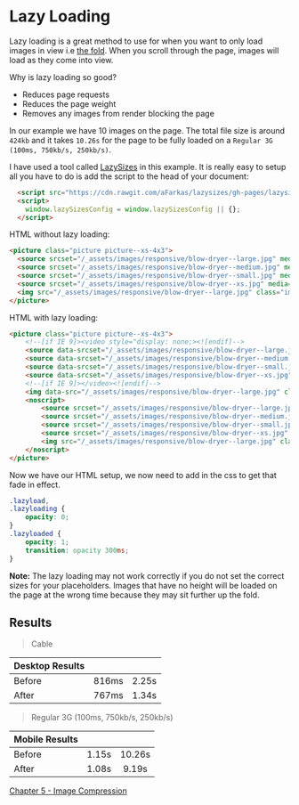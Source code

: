# Lazy Loading

Lazy loading is a great method to use for when you want to only load images in view i.e [the fold](https://www.optimizely.com/optimization-glossary/above-the-fold/). When you scroll through the page, images will load as they come into view.

Why is lazy loading so good?

- Reduces page requests
- Reduces the page weight
- Removes any images from render blocking the page

In our example we have 10 images on the page. The total file size is around `424kb` and it takes `10.26s` for the page to be fully loaded on a `Regular 3G (100ms, 750kb/s, 250kb/s)`.


I have used a tool called [LazySizes](https://github.com/aFarkas/lazysizes) in this example. It is really easy to setup all you have to do is add the script to the head of your document:

```html
  <script src="https://cdn.rawgit.com/aFarkas/lazysizes/gh-pages/lazysizes.min.js" async=""></script>
  <script>
    window.lazySizesConfig = window.lazySizesConfig || {};
  </script>
```

HTML without lazy loading:

```html
<picture class="picture picture--xs-4x3">
  <source srcset="/_assets/images/responsive/blow-dryer--large.jpg" media="(min-width: 1024px)">
  <source srcset="/_assets/images/responsive/blow-dryer--medium.jpg" media="(min-width: 768px) and (max-width: 1023px)">
  <source srcset="/_assets/images/responsive/blow-dryer--small.jpg" media="(min-width: 481px) and (max-width: 767px)">
  <source srcset="/_assets/images/responsive/blow-dryer--xs.jpg" media="(max-width: 480px)">
  <img src="/_assets/images/responsive/blow-dryer--large.jpg" class="image" alt="title" />
</picture>
```

HTML with lazy loading:

```html
<picture class="picture picture--xs-4x3">
	<!--[if IE 9]><video style="display: none;><![endif]-->
	<source data-srcset="/_assets/images/responsive/blow-dryer--large.jpg" media="(min-width: 1024px)">
	<source data-srcset="/_assets/images/responsive/blow-dryer--medium.jpg" media="(min-width: 768px) and (max-width: 1023px)">
	<source data-srcset="/_assets/images/responsive/blow-dryer--small.jpg" media="(min-width: 481px) and (max-width: 767px)">
	<source data-srcset="/_assets/images/responsive/blow-dryer--xs.jpg" media="(max-width: 480px)">
	<!--[if IE 9]></video><![endif]-->
	<img data-src="/_assets/images/responsive/blow-dryer--large.jpg" class="image lazyload" alt="title" />
	<noscript>
		<source srcset="/_assets/images/responsive/blow-dryer--large.jpg" media="(min-width: 1024px)">
		<source srcset="/_assets/images/responsive/blow-dryer--medium.jpg" media="(min-width: 768px) and (max-width: 1023px)">
		<source srcset="/_assets/images/responsive/blow-dryer--small.jpg" media="(min-width: 481px) and (max-width: 767px)">
		<source srcset="/_assets/images/responsive/blow-dryer--xs.jpg" media="(max-width: 480px)">
		<img src="/_assets/images/responsive/blow-dryer--large.jpg" class="image" alt="title" />
	</noscript>
</picture>
```

Now we have our HTML setup, we now need to add in the css to get that fade in effect.

```css
.lazyload,
.lazyloading {
	opacity: 0;
}
.lazyloaded {
	opacity: 1;
	transition: opacity 300ms;
}
```

**Note:** The lazy loading may not work correctly if you do not set the correct sizes for your placeholders. Images that have no height will be loaded on the page at the wrong time because they may sit further up the fold.

## Results

> Cable

|Desktop Results     |      |       |
|--------------------|:----:|:-----:|
|Before              | 816ms| 2.25s|
|After               | 767ms|  1.34s|

> Regular 3G (100ms, 750kb/s, 250kb/s)

|Mobile Results      |      |       |
|--------------------|:----:|:-----:|
|Before              | 1.15s|  10.26s|
|After               | 1.08s|  9.19s|


[Chapter 5 - Image Compression](https://github.com/code-mattclaffey/performance-kit/tree/master/05-Image-compression/readme.md)

